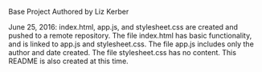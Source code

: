 Base Project
Authored by Liz Kerber

June 25, 2016: index.html, app.js, and stylesheet.css are created and pushed to a remote repository. The file index.html has basic functionality, and is linked to app.js and stylesheet.css. The file app.js includes only the author and date created. The file stylesheet.css has no content. This README is also created at this time.
